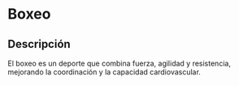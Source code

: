 # Boxeo

## Descripción
El boxeo es un deporte que combina fuerza, agilidad y resistencia, mejorando la coordinación y la capacidad cardiovascular.


